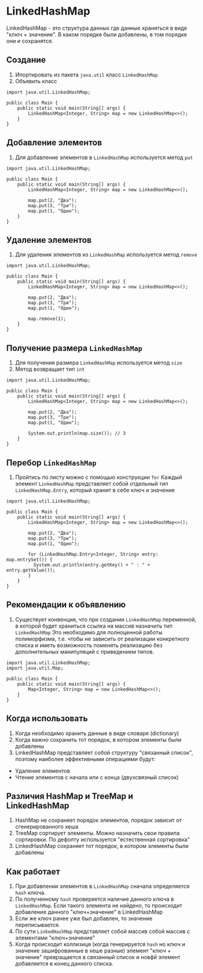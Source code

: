 # LinkedHashMap

LinkedHashMap - это структура данных где данные храняться в виде "ключ + значение".
В каком порядке были добавлены, в том порядке они и сохранятся.

## Создание

1. Ипортировать из пакета `java.util` класс `LinkedHashMap`
2. Объявить класс
```
import java.util.LinkedHashMap;

public class Main {
    public static void main(String[] args) {
        LinkedHashMap<Integer, String> map = new LinkedHashMap<>();
    }
}
```

## Добавление элементов

1. Для добавление элементов в `LinkedHashMap` используется метод `put`
```
import java.util.LinkedHashMap;

public class Main {
    public static void main(String[] args) {
        LinkedHashMap<Integer, String> map = new LinkedHashMap<>();
        
        map.put(2, "Два");
        map.put(3, "Три");
        map.put(1, "Один");
    }
}
```

## Удаление элементов

1. Для удаления элементов из `LinkedHashMap` используется метод `remove`
```
import java.util.LinkedHashMap;

public class Main {
    public static void main(String[] args) {
        LinkedHashMap<Integer, String> map = new LinkedHashMap<>();
        
        map.put(2, "Два");
        map.put(3, "Три");
        map.put(1, "Один");
 
        map.remove(1);
    }
}
```

## Получение размера `LinkedHashMap`

1. Для получения размера `LinkedHashMap` используется метод `size`
2. Метод возвращает тип `int`
```
import java.util.LinkedHashMap;

public class Main {
    public static void main(String[] args) {
        LinkedHashMap<Integer, String> map = new LinkedHashMap<>();
        
        map.put(2, "Два");
        map.put(3, "Три");
        map.put(1, "Один");
 
        System.out.println(map.size()); // 3
    }
}
```

## Перебор `LinkedHashMap`

1. Пройтись по листу можно с помощью конструкции `for`
Каждый элемент `LinkedHashMap` представляет собой отдельный тип `LinkedHashMap.Entry`, который хранит в себе ключ и значение
```
import java.util.LinkedHashMap;

public class Main {
    public static void main(String[] args) {
        LinkedHashMap<Integer, String> map = new LinkedHashMap<>();
        
        map.put(2, "Два");
        map.put(3, "Три");
        map.put(1, "Один");
        
        for (LinkedHashMap.Entry<Integer, String> entry: map.entrySet()) {
          System.out.println(entry.getKey() + " : " + entry.getValue());
        }
    }
}
```

## Рекомендации к объявлению

1. Существует конвенция, что при создании `LinkedHashMap` переменной, в которой будет храниться ссылка на массив назначить тип `LinkedHashMap`
Это необходимо для полноценной работы полиморфизма, т.е. чтобы не зависить от реализации конкретного списка и иметь возможность поменять реализацию без дополнительных манипуляций с приведением типов.

```
import java.util.LinkedHashMap;
import java.util.Map;

public class Main {
    public static void main(String[] args) {
        Map<Integer, String> map = new LinkedHashMap<>();
    }
}
```

## Когда использовать

1. Когда необходимо хранить данные в виде словаря (dictionary)
2. Когда важно сохранить тот порядок, в котором элементы были добавлены
3. LinkedHashMap представляет собой структуру "связанный список", поэтому наиболее эффективными операциями будут:
- Удаление элементов
- Чтение элементов с начала или с конца (двухсвязный список)


## Различия HashMap и TreeMap и LinkedHashMap

1. HashMap не сохраняет порядок элементов, порядок зависит от сгенерированного хеша
2. TreeMap сортирует элементы. Можно назначить свои правила сортировки. По дефолту используется "естественная сортировка"
3. LinkedHashMap сохраняет тот порядок, в котором элементы были добавлены


## Как работает

1. При добавлении элементов в `LinkedHashMap` сначала определяется `hash` ключа.
2. По полученному `hash` проверяется наличие данного ключа в `LinkedHashMap`. Если такого элемента не найдено, то происходит добавление данного "ключ+значение" в LinkedHashMap
3. Если же ключ ранее уже был добавлен, то значение переписывается.
4. По сути `LinkedHashMap` представляет собой массив собой массив с элементами "ключ+значение"
5. Когда происходит коллизиця (когда генерируется `hash` но ключ и значение зашифрованные в хеше разные) 
элемент "ключ + значение" превращается в связанный список и новфй элемент добавляется в конец данного списка.
